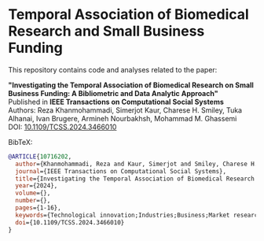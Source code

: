 # Temporal Association of Biomedical Research and Small Business Funding

This repository contains code and analyses related to the paper:

**"Investigating the Temporal Association of Biomedical Research on Small Business Funding: A Bibliometric and Data Analytic Approach"**  
Published in **IEEE Transactions on Computational Social Systems**  
Authors: Reza Khanmohammadi, Simerjot Kaur, Charese H. Smiley, Tuka Alhanai, Ivan Brugere, Armineh Nourbakhsh, Mohammad M. Ghassemi  
DOI: [10.1109/TCSS.2024.3466010](https://doi.org/10.1109/TCSS.2024.3466010)

BibTeX:
```bibtex
@ARTICLE{10716202,
  author={Khanmohammadi, Reza and Kaur, Simerjot and Smiley, Charese H. and Alhanai, Tuka and Brugere, Ivan and Nourbakhsh, Armineh and Ghassemi, Mohammad M.},
  journal={IEEE Transactions on Computational Social Systems}, 
  title={Investigating the Temporal Association of Biomedical Research on Small Business Funding: A Bibliometric and Data Analytic Approach}, 
  year={2024},
  volume={},
  number={},
  pages={1-16},
  keywords={Technological innovation;Industries;Business;Market research;Patents;Bibliometrics;Unified modeling language;Resource management;Investment;Annotations;Bibliometric analysis for social innovation;digital transformation in biomedicine;healthcare innovation;innovation ecosystems;science–industry interface},
  doi={10.1109/TCSS.2024.3466010}
}
